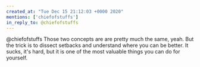 ```yaml
---
created_at: "Tue Dec 15 21:12:03 +0000 2020"
mentions: ['chiefofstuffs']
in_reply_to: @chiefofstuffs
---
```


@chiefofstuffs Those two concepts are are pretty much  the same, yeah. But the trick is to dissect setbacks and understand where you can be better. It sucks, it's hard, but it is one of the most valuable things you can do for yourself.